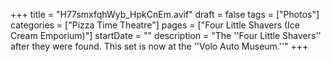 +++
title = "H77smxfqhWyb_HpkCnEm.avif"
draft = false
tags = ["Photos"]
categories = ["Pizza Time Theatre"]
pages = ["Four Little Shavers (Ice Cream Emporium)"]
startDate = ""
description = "The ''Four Little Shavers'' after they were found. This set is now at the ''Volo Auto Museum.''"
+++
